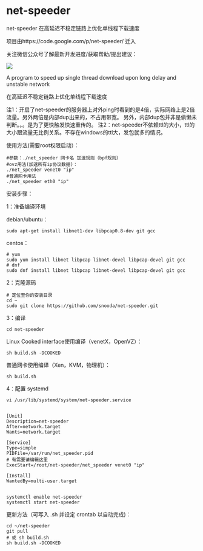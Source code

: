 # net-speeder
net-speeder 在高延迟不稳定链路上优化单线程下载速度 

项目由https://code.google.com/p/net-speeder/  迁入


关注微信公众号了解最新开发进度/获取帮助/提出建议：

<img src="http://www.snooda.com/images/qrcode.jpg" />


A program to speed up single thread download upon long delay and unstable network

在高延迟不稳定链路上优化单线程下载速度

注1：开启了net-speeder的服务器上对外ping时看到的是4倍，实际网络上是2倍流量。另外两倍是内部dup出来的，不占用带宽。
另外，内部dup包并非是偷懒未判断。。。是为了更快触发快速重传的。
注2：net-speeder不依赖ttl的大小，ttl的大小跟流量无比例关系。不存在windows的ttl大，发包就多的情况。

使用方法(需要root权限启动）：

    #参数：./net_speeder 网卡名 加速规则（bpf规则）
    #ovz用法(加速所有ip协议数据)： 
    ./net_speeder venet0 "ip"
    #普通网卡用法
    ./net_speeder eth0 "ip"

安装步骤：

1：准备编译环境

debian/ubuntu：

    sudo apt-get install libnet1-dev libpcap0.8-dev git gcc
    
centos： 

    # yum
    sudo yum install libnet libpcap libnet-devel libpcap-devel git gcc
    # dnf
    sudo dnf install libnet libpcap libnet-devel libpcap-devel git gcc
    
2：克隆源码

    # 定位至你的安装目录
    cd ~
    sudo git clone https://github.com/snooda/net-speeder.git

3：编译
    
    cd net-speeder 
    
Linux Cooked interface使用编译（venetX，OpenVZ）：

    sh build.sh -DCOOKED

普通网卡使用编译（Xen，KVM，物理机）：

    sh build.sh
    
4：配置 systemd

    vi /usr/lib/systemd/system/net-speeder.service
  
  
    [Unit]
    Description=net-speeder
    After=network.target
    Wants=network.target

    [Service]
    Type=simple
    PIDFile=/var/run/net_speeder.pid
    # 有需要请编辑这里
    ExecStart=/root/net-speeder/net_speeder venet0 "ip"

    [Install]
    WantedBy=multi-user.target


    systemctl enable net-speeder
    systemctl start net-speeder
    
    
更新方法（可写入 .sh 并设定 crontab 以自动完成)：

    cd ~/net-speeder
    git pull
    # 或 sh build.sh
    sh build.sh -DCOOKED 
